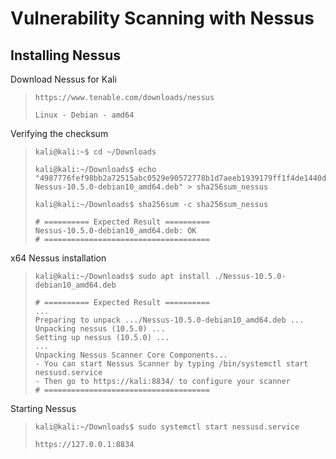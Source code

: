 # Vulnerability Scanning with Nessus

## Installing Nessus

Download Nessus for Kali
>``` shell
>https://www.tenable.com/downloads/nessus
>
>Linux - Debian - amd64
>```

Verifying the checksum
>``` shell
>kali@kali:~$ cd ~/Downloads
>
>kali@kali:~/Downloads$ echo "4987776fef98bb2a72515abc0529e90572778b1d7aeeb1939179ff1f4de1440d Nessus-10.5.0-debian10_amd64.deb" > sha256sum_nessus
>
>kali@kali:~/Downloads$ sha256sum -c sha256sum_nessus
>
># ========== Expected Result ==========
>Nessus-10.5.0-debian10_amd64.deb: OK
># =====================================
>```

x64 Nessus installation
>``` shell
>kali@kali:~/Downloads$ sudo apt install ./Nessus-10.5.0-debian10_amd64.deb
>
># ========== Expected Result ==========
>...
>Preparing to unpack .../Nessus-10.5.0-debian10_amd64.deb ...
>Unpacking nessus (10.5.0) ...
>Setting up nessus (10.5.0) ...
>...
>Unpacking Nessus Scanner Core Components...
> - You can start Nessus Scanner by typing /bin/systemctl start nessusd.service
> - Then go to https://kali:8834/ to configure your scanner
># =====================================
>```

Starting Nessus
>``` shell
>kali@kali:~/Downloads$ sudo systemctl start nessusd.service
>
>https://127.0.0.1:8834
>```
